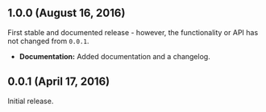## 1.0.0 (August 16, 2016)

First stable and documented release - however, the functionality or API has not changed from `0.0.1`.

* __Documentation:__ Added documentation and a changelog.

## 0.0.1 (April 17, 2016)

Initial release.